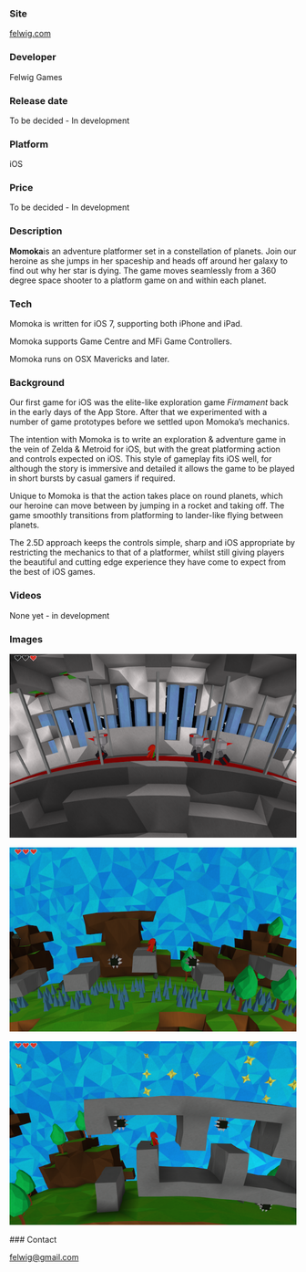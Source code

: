 ### Site

[felwig.com](https://felwig.com)

### Developer

Felwig Games

### Release date

To be decided - In development

### Platform

iOS

### Price

To be decided - In development

### Description

**Momoka**is an adventure platformer set in a constellation of planets.  Join our heroine as she jumps in her spaceship and heads off around her galaxy to find out why her star is dying. The game moves seamlessly from a 360 degree space shooter to a platform game on and within each planet.

### Tech

Momoka is written for iOS 7, supporting both iPhone and iPad.  

Momoka supports Game Centre and MFi Game Controllers.

Momoka runs on OSX Mavericks and later.

### Background

Our first game for iOS was the elite-like exploration game *Firmament* back in the early days of the App Store.  After that we experimented with a number of game prototypes before we settled upon Momoka’s mechanics.

The intention with Momoka is to write an exploration & adventure game in the vein of Zelda & Metroid for iOS, but with the great platforming action and controls expected on iOS.  This style of gameplay fits iOS well, for although the story is immersive and detailed it allows the game to be played in short bursts by casual gamers if required.

Unique to Momoka is that the action takes place on round planets, which our heroine can move between by jumping in a rocket and taking off.  The game smoothly transitions from platforming to lander-like flying between planets.

The 2.5D approach keeps the controls simple, sharp and iOS appropriate by restricting the mechanics to that of a platformer, whilst still giving players the beautiful and cutting edge experience they have come to expect from the best of iOS games.

### Videos

None yet - in development

### Images

![Big scary robots](/images/2-robots.png)

![Castle level](/images/2-forest.png)

![Maze](/images/2-maze.png)

### Contact

felwig@gmail.com